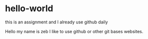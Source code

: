 # hello-world
this is an assignment and I already use github daily

Hello my name is zeb I like to use github or other git bases websites.
